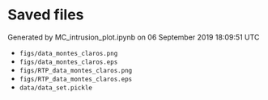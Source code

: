 # Saved files 


Generated by MC_intrusion_plot.ipynb on 06 September 2019 18:09:51 UTC

*  `figs/data_montes_claros.png` 
*  `figs/data_montes_claros.eps` 
*  `figs/RTP_data_montes_claros.png` 
*  `figs/RTP_data_montes_claros.eps` 
*  `data/data_set.pickle` 
